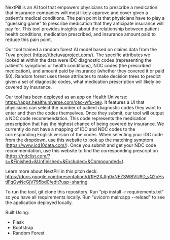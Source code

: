 
NextPill is an AI tool that empowers physicians to prescribe a medication that insurance companies will most likely approve and cover given a patient's medical conditions. The pain point is that physicians have to play a "guessing game" to prescribe medication that they anticipate insurance will pay for. This tool provides insights about the relationship between patient health conditions, medication prescribed, and insurance amount paid to reduce this pain point. 

Our tool trained a random forest AI model based on claims data from the Tuva project (https://thetuvaproject.com/). The specific attributes we looked at within the data were IDC diagnostic codes (representing the patient's symptoms or health conditions), NDC codes (the prescribed medication), and amount paid by insurance (whether they covered it or paid $0). Random forest uses these attributes to make decision trees to predict given a set of diagnostic codes, what medication prescription will likely be covered by insurance.

Our tool has been deployed as an app on Health Universe: https://apps.healthuniverse.com/ceo-wfu-oev. It features a UI that physicians can select the number of patient diagnostic codes they want to enter and then the codes themselves. Once they submit, our tool will output a NDC code recommendation. This code represents the medication prescription that has the highest chance of being covered by insurance. We currently do not have a mapping of IDC and NDC codes to the corresponding English version of the codes. When selecting your IDC code from the dropdown, use this website to look up the matching symptom (https://www.icd10data.com/). Once you submit and get your NDC code recommendation, use this website to find the corresponding prescription (https://ndclist.com/?s=&Finished=&Unfinished=&Excluded=&Compounded=).

Learn more about NextPill in this pitch deck: https://docs.google.com/presentation/d/1lH2XJtg0xNEZSWBVU9D_vQ2oHstIFqGwNcGjV795bd0/edit?usp=sharing

To run the tool, git clone this repository. Run "pip install -r requirements.txt" so you have all requirements locally. Run "uvicorn main:app --reload" to see the application deployed locally.

Built Using:
* Flask
* Bootstrap
* Random Forest
